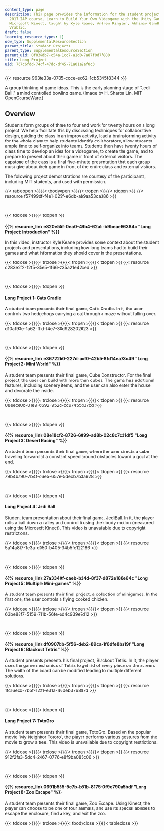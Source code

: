 ```yaml
---
content_type: page
description: This page provides the information for the student projects in the MIT
  2017 IAP course, Learn to Build Your Own Videogame with the Unity Game Engine and
  Microsoft Kinect, taught by Kyle Keane, Andrew Ringler, Abhinav Gandhi, and Mark
  Vrablic.
draft: false
learning_resource_types: []
ocw_type: SupplementalResourceSection
parent_title: Student Projects
parent_type: SupplementalResourceSection
parent_uid: 0f036db7-c54a-1cc7-a1d0-7a87f0d7f880
title: Long Project
uid: 767c6fdd-74cf-47dc-df45-71a01a2af0c3
---
```

{{< resource 963fe33a-0705-ccce-ed62-1cb5345f8344 >}}

A group thinking of game ideas. This is the early planning stage of "Jedi Ball," a mind controlled bowling game. (Image by H. Sharon Lin, MIT OpenCourseWare.)

## Overview

Students form groups of three to four and work for twenty hours on a long project. We help facilitate this by discussing techniques for collaborative design, guiding the class in an improv activity, lead a brainstorming activity for the whole class to help students identify collaborators, allow students ample time to self-organize into teams. Students then have twenty hours of class time to develop an idea for a videogame, to create the game, and to prepare to present about their game in front of external visitors. The capstone of the class is a final five-minute presentation that each group must give about their game in front of the entire class and external visitors.

The following project demonstrations are courtesy of the participants, including MIT students, and used with permission.

{{< tableopen >}}{{< tbodyopen >}}{{< tropen >}}{{< tdopen >}}
{{< resource f57499df-f4e1-025f-e6db-ab9aa53ca386 >}}

 

{{< tdclose >}}{{< tdopen >}}

#### {{% resource_link e820e55f-0ea0-49b4-62ab-b9beae66384c "Long Project: Introduction" %}}

In this video, instructor Kyle Keane provides some context about the student projects and presentations, including how long teams had to build their games and what information they should cover in the presentations.

{{< tdclose >}}{{< trclose >}}{{< tropen >}}{{< tdopen >}}
{{< resource c283e2f2-f2f5-35e5-1f66-235a21e42ced >}}

 

{{< tdclose >}}{{< tdopen >}}

#### Long Project 1: Cats Cradle﻿

A student team presents their final game, Cat’s Cradle. In it, the user controls two hedgehogs carrying a cat through a maze without falling over.

{{< tdclose >}}{{< trclose >}}{{< tropen >}}{{< tdopen >}}
{{< resource d10af93e-1a62-fffd-f4e7-38d928202623 >}}

 

{{< tdclose >}}{{< tdopen >}}

#### ﻿{{% resource_link e36722b0-227d-acf0-42b5-8fd14ea73c49 "Long Project 2: Mini World" %}}

A student team presents their final game, Cube Constructor. For the final project, the user can build with more than cubes. The game has additional features, including scenery items, and the user can also enter the house and decorate the inside.

{{< tdclose >}}{{< trclose >}}{{< tropen >}}{{< tdopen >}}
{{< resource 08eece0c-01e9-6692-952d-cc97455d37cd >}}

 

{{< tdclose >}}{{< tdopen >}}

#### {{% resource_link 08e18cf2-8726-6899-ad8b-02c8c7c21df5 "Long Project 3: Desert Racing" %}}

A student team presents their final game, where the user directs a cube traveling forward at a constant speed around obstacles toward a goal at the end.

{{< tdclose >}}{{< trclose >}}{{< tropen >}}{{< tdopen >}}
{{< resource 79b4ba90-7b4f-d6e5-657e-5decb7b3a928 >}}

 

{{< tdclose >}}{{< tdopen >}}

#### ﻿Long Project 4: Jedi Ball

Student team presentation about their final game, JediBall. In it, the player rolls a ball down an alley and control it using their body motion (measured using the Microsoft Kinect). This video is unavailable due to copyright restrictions.

{{< tdclose >}}{{< trclose >}}{{< tropen >}}{{< tdopen >}}
{{< resource 5a14a817-1e3a-d050-b405-34b5fe122186 >}}

 

{{< tdclose >}}{{< tdopen >}}

#### {{% resource_link 27a3340f-caeb-b24d-8f37-d872e188e64c "Long Project 5: Multiple Mini-games" %}}

A student team presents their final project, a collection of minigames. In the first one, the user controls a flying cooked chicken.

{{< tdclose >}}{{< trclose >}}{{< tropen >}}{{< tdopen >}}
{{< resource 63be88f7-5159-711b-56fe-ad4c939e7d12 >}}

 

{{< tdclose >}}{{< tdopen >}}

#### ﻿{{% resource_link df0907bb-5f56-deb2-89ca-1f6dfe8ba19f "Long Project 6: Blackout Tetris" %}}

A student presents presents his final project, Blackout Tetris. In it, the player uses the game mechanics of Tetris to get rid of every piece on the screen. The width of the board can be modified leading to multiple different solutions.

{{< tdclose >}}{{< trclose >}}{{< tropen >}}{{< tdopen >}}
{{< resource 1fc16ec0-7b5f-1221-e31a-460eb376887d >}}

 

{{< tdclose >}}{{< tdopen >}}

#### Long Project 7: TotoGro

A student team presents their final game, TotoGro. Based on the popular movie “My Neighbor Totoro”, the player performs various gestures from the movie to grow a tree. This video is unavailable due to copyright restrictions.

{{< tdclose >}}{{< trclose >}}{{< tropen >}}{{< tdopen >}}
{{< resource 912f2fa3-5dc4-2467-0776-e8f9ba085c06 >}}

 

{{< tdclose >}}{{< tdopen >}}

#### ﻿{{% resource_link 0691b555-5c7b-b51b-8175-0f9e790a5bdf "Long Project 8: Zoo Escape" %}}

A student team presents their final game, Zoo Escape. Using Kinect, the player can choose to be one of four animals, and use its special abilities to escape the enclosure, find a key, and exit the zoo.

{{< tdclose >}}{{< trclose >}}{{< tbodyclose >}}{{< tableclose >}}